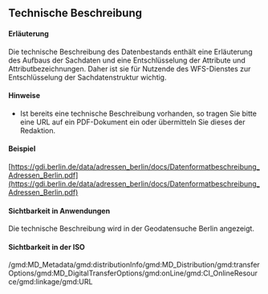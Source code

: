 ## Technische Beschreibung

#### Erläuterung
Die technische Beschreibung des Datenbestands enthält eine Erläuterung des Aufbaus der Sachdaten und eine Entschlüsselung der Attribute und Attributbezeichnungen. Daher ist sie für Nutzende des WFS-Dienstes zur Entschlüsselung der Sachdatenstruktur wichtig.

#### Hinweise
* Ist bereits eine technische Beschreibung vorhanden, so tragen Sie bitte eine URL auf ein PDF-Dokument ein oder übermitteln Sie dieses der Redaktion.

#### Beispiel
[https://gdi.berlin.de/data/adressen_berlin/docs/Datenformatbeschreibung_Adressen_Berlin.pdf](https://gdi.berlin.de/data/adressen_berlin/docs/Datenformatbeschreibung_Adressen_Berlin.pdf)

#### Sichtbarkeit in Anwendungen
Die technische Beschreibung wird in der Geodatensuche Berlin angezeigt.

#### Sichtbarkeit in der ISO
/gmd:MD_Metadata/gmd:distributionInfo/gmd:MD_Distribution/gmd:transferOptions/gmd:MD_DigitalTransferOptions/gmd:onLine/gmd:CI_OnlineResource/gmd:linkage/gmd:URL

